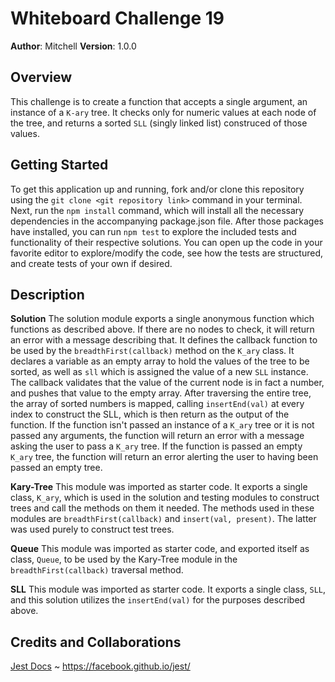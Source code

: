 # Whiteboard Challenge 19

**Author**: Mitchell
**Version**: 1.0.0

## Overview
This challenge is to create a function that accepts a single argument, an instance of a `K-ary` tree. It checks only for numeric values at each node of the tree, and returns a sorted `SLL` (singly linked list) construced of those values.

## Getting Started
To get this application up and running, fork and/or clone this repository using the `git clone <git repository link>` command in your terminal. Next, run the `npm install` command, which will install all the necessary dependencies in the accompanying package.json file. After those packages have installed, you can run `npm test` to explore the included tests and functionality of their respective solutions. You can open up the code in your favorite editor to explore/modify the code, see how the tests are structured, and create tests of your own if desired.

## Description
**Solution**
The solution module exports a single anonymous function which functions as described above. If there are no nodes to check, it will return an error with a message describing that. It defines the callback function to be used by the `breadthFirst(callback)` method on the `K_ary` class. It declares a variable as an empty array to hold the values of the tree to be sorted, as well as `sll` which is assigned the value of a new `SLL` instance. The callback validates that the value of the current node is in fact a number, and pushes that value to the empty array. After traversing the entire tree, the array of sorted numbers is mapped, calling `insertEnd(val)` at every index to construct the SLL, which is then return as the output of the function. If the function isn't passed an instance of a `K_ary` tree or it is not passed any arguments, the function will return an error with a message asking the user to pass a `K_ary` tree. If the function is passed an empty `K_ary` tree, the function will return an error alerting the user to having been passed an empty tree.

**Kary-Tree**
This module was imported as starter code. It exports a single class, `K_ary`, which is used in the solution and testing modules to construct trees and call the methods on them it needed. The methods used in these modules are `breadthFirst(callback)` and `insert(val, present)`. The latter was used purely to construct test trees.

**Queue**
This module was imported as starter code, and exported itself as class, `Queue`, to be used by the Kary-Tree module in the `breadthFirst(callback)` traversal method.

**SLL**
This module was imported as starter code. It exports a single class, `SLL`, and this solution utilizes the `insertEnd(val)` for the purposes described above.

## Credits and Collaborations
[Jest Docs](https://facebook.github.io/jest/) ~ https://facebook.github.io/jest/

